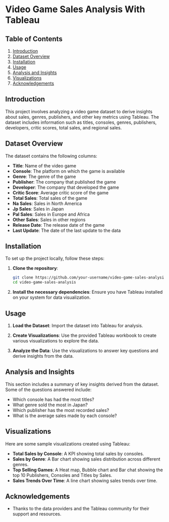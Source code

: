 # Video Game Sales Analysis With Tableau 

## Table of Contents
1. [Introduction](#introduction)
2. [Dataset Overview](#dataset-overview)
3. [Installation](#installation)
4. [Usage](#usage)
5. [Analysis and Insights](#analysis-and-insights)
6. [Visualizations](#visualizations)
7. [Acknowledgements](#acknowledgements)

## Introduction
This project involves analyzing a video game dataset to derive insights about sales, genres, publishers, and other key metrics using Tableau. The dataset includes information such as titles, consoles, genres, publishers, developers, critic scores, total sales, and regional sales.

## Dataset Overview
The dataset contains the following columns:
- **Title**: Name of the video game
- **Console**: The platform on which the game is available
- **Genre**: The genre of the game
- **Publisher**: The company that published the game
- **Developer**: The company that developed the game
- **Critic Score**: Average critic score of the game
- **Total Sales**: Total sales of the game
- **Na Sales**: Sales in North America
- **Jp Sales**: Sales in Japan
- **Pal Sales**: Sales in Europe and Africa
- **Other Sales**: Sales in other regions
- **Release Date**: The release date of the game
- **Last Update**: The date of the last update to the data

## Installation
To set up the project locally, follow these steps:

1. **Clone the repository**:
    ```sh
    git clone https://github.com/your-username/video-game-sales-analysis.git
    cd video-game-sales-analysis
    ```

2. **Install the necessary dependencies**:
    Ensure you have Tableau installed on your system for data visualization.

## Usage
1. **Load the Dataset**:
   Import the dataset into Tableau for analysis.

2. **Create Visualizations**:
   Use the provided Tableau workbook to create various visualizations to explore the data.

3. **Analyze the Data**:
   Use the visualizations to answer key questions and derive insights from the data.

## Analysis and Insights
This section includes a summary of key insights derived from the dataset. Some of the questions answered include:
- Which console has had the most titles?
- What genre sold the most in Japan?
- Which publisher has the most recorded sales?
- What is the average sales made by each console?

## Visualizations
Here are some sample visualizations created using Tableau:
- **Total Sales by Console**: A KPI showing total sales by consoles.
- **Sales by Genre**: A Bar chart showing sales distribution across different genres.
- **Top Selling Games**: A Heat map, Bubble chart and Bar chat showing the top 10 Publishers, Consoles and Titles by Sales.
- **Sales Trends Over Time**: A line chart showing sales trends over time.

## Acknowledgements
- Thanks to the data providers and the Tableau community for their support and resources.
